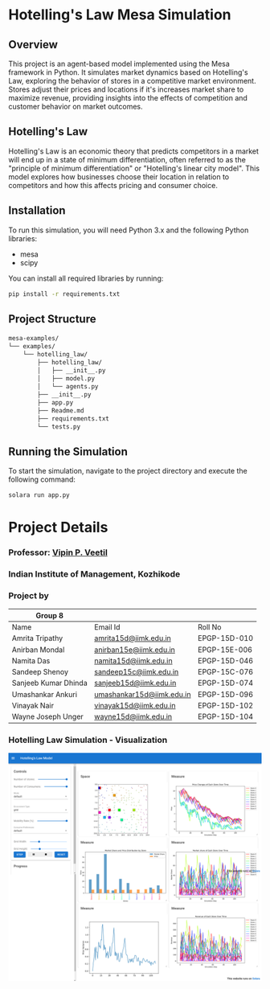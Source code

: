 # Hotelling's Law Mesa Simulation

## Overview

This project is an agent-based model implemented using the Mesa framework in Python. It simulates market dynamics based on Hotelling's Law, exploring the behavior of stores in a competitive market environment. Stores adjust their prices and locations if it's increases market share to maximize revenue, providing insights into the effects of competition and customer behavior on market outcomes.

## Hotelling's Law

Hotelling's Law is an economic theory that predicts competitors in a market will end up in a state of minimum differentiation, often referred to as the "principle of minimum differentiation" or "Hotelling's linear city model". This model explores how businesses choose their location in relation to competitors and how this affects pricing and consumer choice.

## Installation

To run this simulation, you will need Python 3.x and the following Python libraries:

- mesa
- scipy

You can install all required libraries by running:

```bash
pip install -r requirements.txt
```

## Project Structure

```plaintext
mesa-examples/
└── examples/
    └── hotelling_law/
        ├── hotelling_law/
        │   ├── __init__.py
        │   ├── model.py
        │   └── agents.py
        ├── __init__.py
        ├── app.py
        ├── Readme.md
        ├── requirements.txt
        └── tests.py
```

## Running the Simulation

To start the simulation, navigate to the project directory and execute the following command:

```bash
solara run app.py
```

# Project Details

### Professor: [Vipin P. Veetil](https://www.vipinveetil.com/)
### Indian Institute of Management, Kozhikode

### Project by

| Group 8 |                           |               |
|-|---------------------------|---------------|
| Name | Email Id                  | Roll No       |
| Amrita Tripathy | amrita15d@iimk.edu.in     | EPGP-15D-010  |
| Anirban Mondal | anirban15e@iimk.edu.in    | EPGP-15E-006  |
| Namita Das | namita15d@iimk.edu.in     | EPGP-15D-046  |
| Sandeep Shenoy | sandeep15c@iimk.edu.in    | EPGP-15C-076  |
| Sanjeeb Kumar Dhinda | sanjeeb15d@iimk.edu.in | EPGP-15D-074  |
| Umashankar Ankuri | umashankar15d@iimk.edu.in | EPGP-15D-096  |
| Vinayak Nair | vinayak15d@iimk.edu.in    | EPGP-15D-102  |
| Wayne Joseph Unger | wayne15d@iimk.edu.in    | EPGP-15D-104  |


### Hotelling Law Simulation - Visualization
![plot](hotelling_law_sim.png)